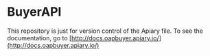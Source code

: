 BuyerAPI
========

This repository is just for version control of the Apiary file. To see the documentation, go to [http://docs.oapbuyer.apiary.io/](http://docs.oapbuyer.apiary.io/)
